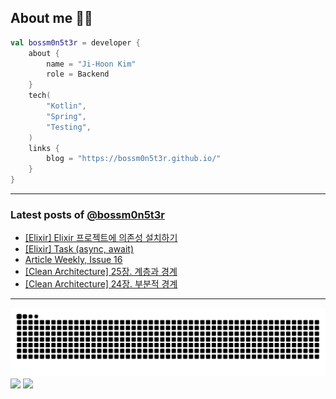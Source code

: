 ## About me 🧑‍💻

```kotlin
val bossm0n5t3r = developer {
    about {
        name = "Ji-Hoon Kim"
        role = Backend
    }
    tech(
        "Kotlin",
        "Spring",
        "Testing",
    )
    links {
        blog = "https://bossm0n5t3r.github.io/"
    }
}
```

---

### Latest posts of [@bossm0n5t3r](https://github.com/bossm0n5t3r)

<!-- BLOG-POST-LIST:START -->
- [[Elixir] Elixir 프로젝트에 의존성 설치하기](https://bossm0n5t3r.github.io/posts/adding-dependencies-in-elixir/)
- [[Elixir] Task &lpar;async, await&rpar;](https://bossm0n5t3r.github.io/posts/elixir-task/)
- [Article Weekly, Issue 16](https://bossm0n5t3r.github.io/posts/article-weekly-16/)
- [[Clean Architecture] 25장. 계층과 경계](https://bossm0n5t3r.github.io/books/clean-architecture-chapter25/)
- [[Clean Architecture] 24장. 부분적 경계](https://bossm0n5t3r.github.io/books/clean-architecture-chapter24/)
<!-- BLOG-POST-LIST:END -->

---

![](https://raw.githubusercontent.com/bossm0n5t3r/bossm0n5t3r/output/github-snake.svg)
![](https://streak-stats.demolab.com?user=bossm0n5t3r)
![](https://projecteuler.net/profile/bossm0n5t3r.png)
